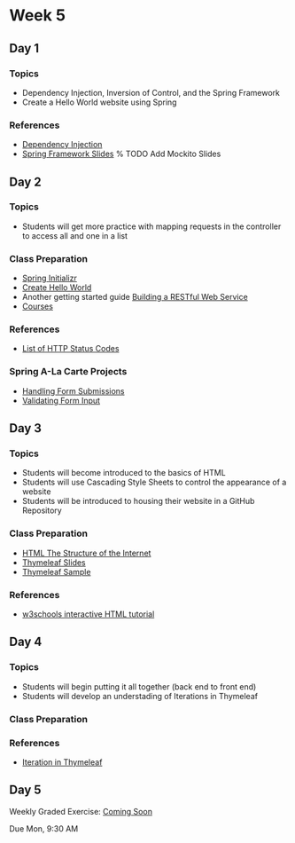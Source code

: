 # Week 5

## Day 1

### Topics

* Dependency Injection, Inversion of Control, and the Spring Framework
* Create a Hello World website using Spring

### References

* [Dependency Injection](https://wecancodeit.github.io/java-slides/objects/dependency-injection/)
* [Spring Framework Slides](https://wecancodeit.github.io/java-slides/spring/spring-boot/)
  % TODO Add Mockito Slides

## Day 2

### Topics

* Students will get more practice with mapping requests in the controller to access all and one in a list

### Class Preparation

* [Spring Initializr](http://start.spring.io/)
* [Create Hello World](https://spring.io/guides/gs/serving-web-content/)
* Another getting started guide [Building a RESTful Web Service](https://spring.io/guides/gs/rest-service/)
* [Courses](https://wecancodeit.github.io/java-exercises/courses)

### References

* [List of HTTP Status Codes](https://en.wikipedia.org/wiki/List_of_HTTP_status_codes)

### Spring A-La Carte Projects

* [Handling Form Submissions](https://spring.io/guides/gs/handling-form-submission/)
* [Validating Form Input](https://spring.io/guides/gs/validating-form-input/)

## Day 3

### Topics

* Students will become introduced to the basics of HTML
* Students will use Cascading Style Sheets to control the appearance of a website
* Students will be introduced to housing their website in a GitHub Repository

### Class Preparation

* [HTML The Structure of the Internet](https://wecancodeit.github.io/java-slides/frontend/html/#/)
* [Thymeleaf Slides](https://wecancodeit.github.io/java-slides/web/thymeleaf/)
* [Thymeleaf Sample](./thymeleaf-notes.md)

### References

* [w3schools interactive HTML tutorial](https://www.w3schools.com/html/default.asp)

## Day 4

### Topics

* Students will begin putting it all together (back end to front end)
* Students will develop an understading of Iterations in Thymeleaf

### Class Preparation

### References

* [Iteration in Thymeleaf](http://www.thymeleaf.org/doc/tutorials/3.0/usingthymeleaf.html#iteration)

## Day 5

Weekly Graded Exercise: [Coming Soon]()

Due Mon, 9:30 AM
